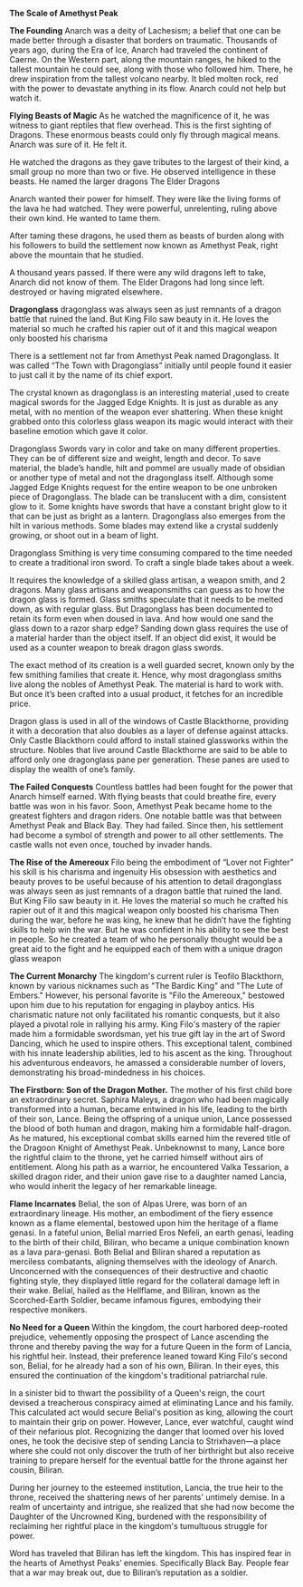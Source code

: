 
**The Scale of Amethyst Peak**

**The Founding**
Anarch was a deity of Lachesism; a belief that one can be made better through a disaster that borders on traumatic. Thousands of years ago, during the Era of Ice, Anarch had traveled the continent of Caerne. On the Western part, along the mountain ranges, he hiked to the tallest mountain he could see, along with those who followed him. There, he drew inspiration from the tallest volcano nearby. It bled molten rock, red with the power to devastate anything in its flow. Anarch could not help but watch it.

**Flying Beasts of Magic**
As he watched the magnificence of it, he was witness to giant reptiles that flew overhead. This is the first sighting of Dragons. These enormous beasts could only fly through magical means. Anarch was sure of it. He felt it.

He watched the dragons as they gave tributes to the largest of their kind, a small group no more than two or five. He observed intelligence in these beasts. He named the larger dragons The Elder Dragons

Anarch wanted their power for himself. They were like the living forms of the lava he had watched. They were powerful, unrelenting, ruling above their own kind. He wanted to tame them.

After taming these dragons, he used them as beasts of burden along with his followers to build the settlement now known as Amethyst Peak, right above the mountain that he studied. 

A thousand years passed. If there were any wild dragons left to take, Anarch did not know of them. The Elder Dragons had long since left. destroyed or having migrated elsewhere.

**Dragonglass**
dragonglass was always seen as just remnants of a dragon battle that ruined the land. But King Filo saw beauty in it. He loves the material so much he crafted his rapier out of it and this magical weapon only boosted his charisma


There is a settlement not far from Amethyst Peak named Dragonglass. It was called “The Town with Dragonglass” initially until people found it easier to just call it by the name of its chief export.

The crystal known as dragonglass is an interesting material ,used to create magical swords for the Jagged Edge Knights. It is just as durable as any metal, with no mention of the weapon ever shattering. When these knight grabbed onto this colorless glass weapon its magic would interact with their baseline emotion which gave it color.

Dragonglass Swords vary in color and take on many different properties. They can be of different size and weight, length and decor. To save material, the blade’s handle, hilt and pommel are usually made of obsidian or another type of metal and not the dragonglass itself. Although some Jagged Edge Knights request for the entire weapon to be one unbroken piece of Dragonglass. The blade can be translucent with a dim, consistent glow to it. Some knights have swords that have a constant bright glow to it that can be just as bright as a lantern.
Dragonglass also emerges from the hilt in various methods. Some blades may extend like a crystal suddenly growing, or shoot out in a beam of light.

Dragonglass Smithing is very time consuming compared to the time needed to create a traditional iron sword. To craft a single blade takes about a week.

 It requires the knowledge of a skilled glass artisan, a weapon smith, and 2 dragons. Many glass artisans and weaponsmiths can guess as to how the dragon glass is formed. Glass smiths speculate that it needs to be melted down, as with regular glass. But Dragonglass has been documented to retain its form even when doused in lava. And how would one sand the glass down to a razor sharp edge? Sanding down glass requires the use of a material harder than the object itself. If an object did exist, it would be used as a counter weapon to break dragon glass swords.

The exact method of its creation is a well guarded secret, known only by the few smithing families that create it. Hence, why most dragonglass smiths live along the nobles of Amethyst Peak. The material is hard to work with. But once it’s been crafted into a usual product, it fetches for an incredible price.

Dragon glass is used in all of the windows of Castle Blackthorne, providing it with a decoration that also doubles as a layer of defense against attacks. Only Castle Blackthorn could afford to install stained glassworks within the structure. Nobles that live around Castle Blackthorne are said to be able to afford only one dragonglass pane per generation. These panes are used to display the wealth of one’s family.




**The Failed Conquests**
Countless battles had been fought for the power that Anarch himself earned. With flying beasts that could breathe fire, every battle was won in his favor. Soon, Amethyst Peak became home to the greatest fighters and dragon riders. One notable battle was that between Amethyst Peak and Black Bay. They had failed. Since then, his settlement had become a symbol of strength and power to all other settlements. The castle walls not even once, touched by invader hands. 

**The Rise of the Amereoux**
Filo being the embodiment of “Lover not Fighter”
his skill is his charisma and ingenuity
His obsession with aesthetics and beauty proves to be useful because of his attention to detail
dragonglass was always seen as just remnants of a dragon battle that ruined the land. But King Filo saw beauty in it. He loves the material so much he crafted his rapier out of it and this magical weapon only boosted his charisma
Then during the war, before he was king, he knew that he didn’t have the fighting skills to help win the war. But he was confident in his ability to see the best in people. So he created a team of who he personally thought would be a great aid to the fight and he equipped each of them with a unique dragon glass weapon

**The Current Monarchy**
The kingdom's current ruler is Teofilo Blackthorn, known by various nicknames such as "The Bardic King" and "The Lute of Embers." However, his personal favorite is "Filo the Amereoux," bestowed upon him due to his reputation for engaging in playboy antics. His charismatic nature not only facilitated his romantic conquests, but it also played a pivotal role in rallying his army. King Filo's mastery of the rapier made him a formidable swordsman, yet his true gift lay in the art of Sword Dancing, which he used to inspire others. This exceptional talent, combined with his innate leadership abilities, led to his ascent as the king. Throughout his adventurous endeavors, he amassed a considerable number of lovers, demonstrating his broad-mindedness in his choices.

**The Firstborn: Son of the Dragon Mother.**
The mother of his first child bore an extraordinary secret. Saphira Maleys, a dragon who had been magically transformed into a human, became entwined in his life, leading to the birth of their son, Lance. Being the offspring of a unique union, Lance possessed the blood of both human and dragon, making him a formidable half-dragon. As he matured, his exceptional combat skills earned him the revered title of the Dragoon Knight of Amethyst Peak. Unbeknownst to many, Lance bore the rightful claim to the throne, yet he carried himself without airs of entitlement. Along his path as a warrior, he encountered Valka Tessarion, a skilled dragon rider, and their union gave rise to a daughter named Lancia, who would inherit the legacy of her remarkable lineage.

**Flame Incarnates**
Belial, the son of Alpas Urere, was born of an extraordinary lineage. His mother, an embodiment of the fiery essence known as a flame elemental, bestowed upon him the heritage of a flame genasi. In a fateful union, Belial married Eros Nefeli, an earth genasi, leading to the birth of their child, Biliran, who became a unique combination known as a lava para-genasi. Both Belial and Biliran shared a reputation as merciless combatants, aligning themselves with the ideology of Anarch. Unconcerned with the consequences of their destructive and chaotic fighting style, they displayed little regard for the collateral damage left in their wake. Belial, hailed as the Hellflame, and Biliran, known as the Scorched-Earth Soldier, became infamous figures, embodying their respective monikers.

**No Need for a Queen**
Within the kingdom, the court harbored deep-rooted prejudice, vehemently opposing the prospect of Lance ascending the throne and thereby paving the way for a future Queen in the form of Lancia, his rightful heir. Instead, their preference leaned toward King Filo's second son, Belial, for he already had a son of his own, Biliran. In their eyes, this ensured the continuation of the kingdom's traditional patriarchal rule.

In a sinister bid to thwart the possibility of a Queen's reign, the court devised a treacherous conspiracy aimed at eliminating Lance and his family. This calculated act would secure Belial's position as king, allowing the court to maintain their grip on power. However, Lance, ever watchful, caught wind of their nefarious plot. Recognizing the danger that loomed over his loved ones, he took the decisive step of sending Lancia to Strixhaven—a place where she could not only discover the truth of her birthright but also receive training to prepare herself for the eventual battle for the throne against her cousin, Biliran.

During her journey to the esteemed institution, Lancia, the true heir to the throne, received the shattering news of her parents' untimely demise. In a realm of uncertainty and intrigue, she realized that she had now become the Daughter of the Uncrowned King, burdened with the responsibility of reclaiming her rightful place in the kingdom's tumultuous struggle for power.

Word has traveled that Biliran has left the kingdom. This has inspired fear in the hearts of Amethyst Peaks’ enemies. Specifically Black Bay. People fear that a war may break out, due to Biliran’s reputation as a soldier.
